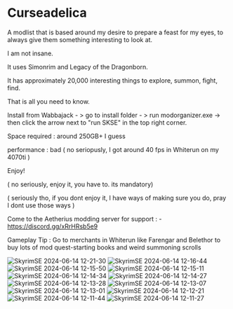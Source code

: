 
# Curseadelica
A modlist that is based around my desire to prepare a feast for my eyes, to always give them something interesting to look at.

I am not insane.

It uses Simonrim and Legacy of the Dragonborn.

It has approximately 20,000 interesting things to explore, summon, fight, find. 

That is all you need to know.

Install from Wabbajack - > go to install folder - > run modorganizer.exe -> then click the arrow next to "run SKSE" in the top right corner.

Space required : around 250GB+ I guess

performance : bad ( no seriopusly, I got around 40 fps in Whiterun on my 4070ti )

Enjoy!

( no seriously, enjoy it, you have to. its mandatory)

( seriously tho, if you dont enjoy it, I have ways of making sure you do, pray I dont use those ways )

Come to the Aetherius modding server for support : - https://discord.gg/xRrHRsb5e9

Gameplay Tip : Go to merchants in Whiterun like Farengar and Belethor to buy lots of mod quest-starting books and weird summoning scrolls


![SkyrimSE 2024-06-14 12-21-30](https://github.com/JanuarySnow/Curseadelica/assets/85711747/6d3c5b70-a33a-4f38-88f6-bd9dd2abdeee)
![SkyrimSE 2024-06-14 12-16-44](https://github.com/JanuarySnow/Curseadelica/assets/85711747/aaa84814-9980-4773-9ae1-88b2ba026b4e)
![SkyrimSE 2024-06-14 12-15-50](https://github.com/JanuarySnow/Curseadelica/assets/85711747/c3239553-3ab4-4921-b26b-99f06c157f85)
![SkyrimSE 2024-06-14 12-15-11](https://github.com/JanuarySnow/Curseadelica/assets/85711747/c044e3f9-762e-4a78-b0f0-1087123593a9)
![SkyrimSE 2024-06-14 12-14-34](https://github.com/JanuarySnow/Curseadelica/assets/85711747/b3c6c56b-6bb5-4496-899c-4ad2d937556c)
![SkyrimSE 2024-06-14 12-14-27](https://github.com/JanuarySnow/Curseadelica/assets/85711747/2b99fc03-97d2-41ec-a1f4-a28211a2e46c)
![SkyrimSE 2024-06-14 12-13-28](https://github.com/JanuarySnow/Curseadelica/assets/85711747/8708b9b8-89b9-4b54-92e3-6252d38bc534)
![SkyrimSE 2024-06-14 12-13-07](https://github.com/JanuarySnow/Curseadelica/assets/85711747/c3676d4f-6491-4aa7-bfbf-1b75d5204062)
![SkyrimSE 2024-06-14 12-13-01](https://github.com/JanuarySnow/Curseadelica/assets/85711747/a778aa13-9e64-4379-9439-d6abdf66dd60)
![SkyrimSE 2024-06-14 12-12-21](https://github.com/JanuarySnow/Curseadelica/assets/85711747/5930ed41-af84-4e8c-a4da-67d6dac8b01c)
![SkyrimSE 2024-06-14 12-11-44](https://github.com/JanuarySnow/Curseadelica/assets/85711747/816d379d-611f-4467-b7ed-4c39a4131913)
![SkyrimSE 2024-06-14 12-11-27](https://github.com/JanuarySnow/Curseadelica/assets/85711747/bf854d59-741c-467d-b751-6d8d99481a8a)


